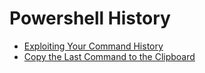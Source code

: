 # Powershell History

- [Exploiting Your Command History](http://community.idera.com/powershell/powertips/b/tips/posts/exploiting-your-command-history)
- [Copy the Last Command to the Clipboard](http://tommymaynard.com/copy-the-last-command-to-the-clipboard-2016/)
